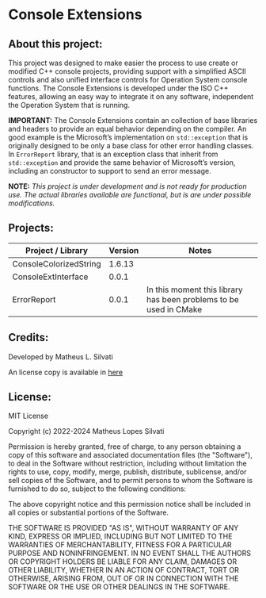# Console Extensions

## About this project:

This project was designed to make easier the process to use create or modified C++ console projects, providing support with a simplified ASCII controls and also unified interface controls for Operation System console functions. The Console Extensions is developed under the ISO C++ features, allowing an easy way to integrate it on any software, independent the Operation System that is running.

**IMPORTANT:** The Console Extensions contain an collection of base libraries and headers to provide an equal behavior depending on the compiler. An good example is the Microsoft’s implementation on `std::exception` that is originally designed to be only a base class for other error handling classes. In `ErrorReport` library, that is an exception class that inherit from `std::exception` and provide the same behavior of Microsoft’s version, including an constructor to support to send an error message.

**NOTE:** *This project is under development and is not ready for production use. The actual libraries available are functional, but is are under possible modifications.*

## Projects:

| Project / Library | Version | Notes |
| ----------------- | ------- | ----- |
| ConsoleColorizedString | 1.6.13 |  |
| ConsoleExtInterface | 0.0.1 |  |
| ErrorReport | 0.0.1 | In this moment this library has been problems to be used in CMake |

## Credits:

Developed by Matheus L. Silvati

An license copy is available in [here](/LICENSE.txt)

## License:

MIT License

Copyright (c) 2022-2024 Matheus Lopes Silvati

Permission is hereby granted, free of charge, to any person obtaining a copy
of this software and associated documentation files (the "Software"), to deal
in the Software without restriction, including without limitation the rights
to use, copy, modify, merge, publish, distribute, sublicense, and/or sell
copies of the Software, and to permit persons to whom the Software is
furnished to do so, subject to the following conditions:

The above copyright notice and this permission notice shall be included in all
copies or substantial portions of the Software.

THE SOFTWARE IS PROVIDED "AS IS", WITHOUT WARRANTY OF ANY KIND, EXPRESS OR
IMPLIED, INCLUDING BUT NOT LIMITED TO THE WARRANTIES OF MERCHANTABILITY,
FITNESS FOR A PARTICULAR PURPOSE AND NONINFRINGEMENT. IN NO EVENT SHALL THE
AUTHORS OR COPYRIGHT HOLDERS BE LIABLE FOR ANY CLAIM, DAMAGES OR OTHER
LIABILITY, WHETHER IN AN ACTION OF CONTRACT, TORT OR OTHERWISE, ARISING FROM,
OUT OF OR IN CONNECTION WITH THE SOFTWARE OR THE USE OR OTHER DEALINGS IN THE
SOFTWARE.